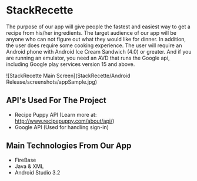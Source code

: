 # StackRecette
The purpose of our app will give people the fastest and easiest way to get a recipe from his/her ingredients. The target audience of our app will be anyone who can not figure out what they would like for dinner. In addition, the user does require some cooking experience. 
The user will require an Android phone with Android Ice Cream Sandwich (4.0) or greater. And if you are running an emulator, you need an AVD that runs the Google api, including Google play services version 15 and above.


![StackRecette Main Screen](StackRecette/Android Release/screenshots/appSample.jpg)

## API's Used For The Project
- Recipe Puppy API (Learn more at: http://www.recipepuppy.com/about/api/)
- Google API (Used for handling sign-in)

## Main Technologies From Our App
- FireBase
- Java & XML
- Android Studio 3.2

